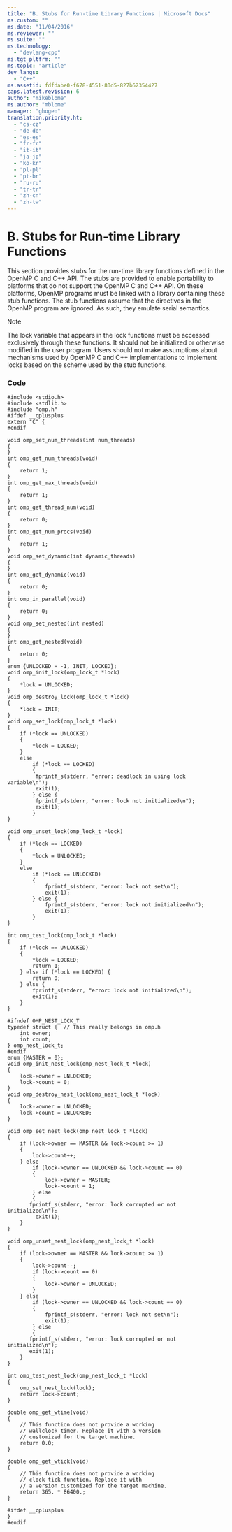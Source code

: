```yaml
---
title: "B. Stubs for Run-time Library Functions | Microsoft Docs"
ms.custom: ""
ms.date: "11/04/2016"
ms.reviewer: ""
ms.suite: ""
ms.technology: 
  - "devlang-cpp"
ms.tgt_pltfrm: ""
ms.topic: "article"
dev_langs: 
  - "C++"
ms.assetid: fdfdabe0-f678-4551-80d5-827b62354427
caps.latest.revision: 6
author: "mikeblome"
ms.author: "mblome"
manager: "ghogen"
translation.priority.ht: 
  - "cs-cz"
  - "de-de"
  - "es-es"
  - "fr-fr"
  - "it-it"
  - "ja-jp"
  - "ko-kr"
  - "pl-pl"
  - "pt-br"
  - "ru-ru"
  - "tr-tr"
  - "zh-cn"
  - "zh-tw"
---
```

# B. Stubs for Run-time Library Functions
This section provides stubs for the run-time library functions defined in the OpenMP C and C++ API. The stubs are provided to enable portability to platforms that do not support the OpenMP C and C++ API. On these platforms, OpenMP programs must be linked with a library containing these stub functions. The stub functions assume that the directives in the OpenMP program are ignored. As such, they emulate serial semantics.  
  
> [!NOTE]
>  The lock variable that appears in the lock functions must be accessed exclusively through these functions. It should not be initialized or otherwise modified in the user program. Users should not make assumptions about mechanisms used by OpenMP C and C++ implementations to implement locks based on the scheme used by the stub functions.  
  
### Code  
  
```  
#include <stdio.h>  
#include <stdlib.h>  
#include "omp.h"  
#ifdef __cplusplus  
extern "C" {  
#endif  
  
void omp_set_num_threads(int num_threads)  
{  
}  
int omp_get_num_threads(void)  
{  
    return 1;  
}  
int omp_get_max_threads(void)  
{  
    return 1;  
}  
int omp_get_thread_num(void)  
{  
    return 0;  
}  
int omp_get_num_procs(void)  
{  
    return 1;  
}  
void omp_set_dynamic(int dynamic_threads)  
{  
}  
int omp_get_dynamic(void)  
{  
    return 0;  
}  
int omp_in_parallel(void)  
{  
    return 0;  
}  
void omp_set_nested(int nested)  
{  
}  
int omp_get_nested(void)  
{  
    return 0;  
}  
enum {UNLOCKED = -1, INIT, LOCKED};  
void omp_init_lock(omp_lock_t *lock)  
{  
    *lock = UNLOCKED;  
}  
void omp_destroy_lock(omp_lock_t *lock)  
{  
    *lock = INIT;  
}  
void omp_set_lock(omp_lock_t *lock)  
{  
    if (*lock == UNLOCKED)   
    {  
        *lock = LOCKED;  
    }   
    else   
        if (*lock == LOCKED)   
        {  
         fprintf_s(stderr, "error: deadlock in using lock variable\n");  
         exit(1);  
        } else {  
         fprintf_s(stderr, "error: lock not initialized\n");  
         exit(1);  
        }  
}  
  
void omp_unset_lock(omp_lock_t *lock)  
{  
    if (*lock == LOCKED)   
    {  
        *lock = UNLOCKED;  
    }   
    else   
        if (*lock == UNLOCKED)   
        {  
            fprintf_s(stderr, "error: lock not set\n");  
            exit(1);  
        } else {  
            fprintf_s(stderr, "error: lock not initialized\n");  
            exit(1);  
        }  
}  
  
int omp_test_lock(omp_lock_t *lock)  
{  
    if (*lock == UNLOCKED)   
    {  
        *lock = LOCKED;  
        return 1;  
    } else if (*lock == LOCKED) {  
        return 0;  
    } else {  
        fprintf_s(stderr, "error: lock not initialized\n");  
        exit(1);  
    }  
}  
  
#ifndef OMP_NEST_LOCK_T  
typedef struct {  // This really belongs in omp.h   
    int owner;  
    int count;  
} omp_nest_lock_t;  
#endif  
enum {MASTER = 0};  
void omp_init_nest_lock(omp_nest_lock_t *lock)  
{  
    lock->owner = UNLOCKED;  
    lock->count = 0;  
}  
void omp_destroy_nest_lock(omp_nest_lock_t *lock)  
{  
    lock->owner = UNLOCKED;  
    lock->count = UNLOCKED;  
}  
  
void omp_set_nest_lock(omp_nest_lock_t *lock)  
{  
    if (lock->owner == MASTER && lock->count >= 1)   
    {  
        lock->count++;  
    } else   
        if (lock->owner == UNLOCKED && lock->count == 0)   
        {  
            lock->owner = MASTER;  
            lock->count = 1;  
        } else   
        {  
       fprintf_s(stderr, "error: lock corrupted or not initialized\n");  
         exit(1);  
    }  
}  
  
void omp_unset_nest_lock(omp_nest_lock_t *lock)  
{  
    if (lock->owner == MASTER && lock->count >= 1)   
    {  
        lock->count--;  
        if (lock->count == 0)   
        {  
            lock->owner = UNLOCKED;  
        }  
    } else   
        if (lock->owner == UNLOCKED && lock->count == 0)   
        {  
            fprintf_s(stderr, "error: lock not set\n");  
            exit(1);  
        } else   
        {  
       fprintf_s(stderr, "error: lock corrupted or not initialized\n");  
       exit(1);  
    }  
}  
  
int omp_test_nest_lock(omp_nest_lock_t *lock)  
{  
    omp_set_nest_lock(lock);  
    return lock->count;  
}  
  
double omp_get_wtime(void)  
{  
    // This function does not provide a working  
    // wallclock timer. Replace it with a version  
    // customized for the target machine.  
    return 0.0;  
}  
  
double omp_get_wtick(void)  
{  
    // This function does not provide a working  
    // clock tick function. Replace it with  
    // a version customized for the target machine.  
    return 365. * 86400.;  
}  
  
#ifdef __cplusplus  
}  
#endif  
```
